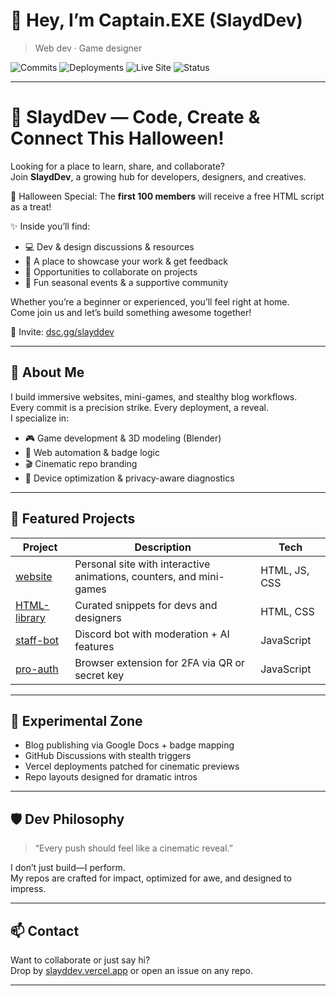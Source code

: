 # 👋 Hey, I’m Captain.EXE (SlaydDev)  
> Web dev · Game designer

![Commits](https://img.shields.io/badge/Commits-8.4k%2B-blue?logo=git)
![Deployments](https://img.shields.io/badge/Deployments-500%2B-success?logo=vercel)
![Live Site](https://img.shields.io/badge/slayddev.vercel.app-000?logo=vercel&logoColor=white)
![Status](https://img.shields.io/badge/Status-Fully%20Operational-brightgreen?style=flat-square)

---

# 🎃 SlaydDev — Code, Create & Connect This Halloween!

Looking for a place to learn, share, and collaborate?  
Join **SlaydDev**, a growing hub for developers, designers, and creatives.  

👻 Halloween Special: The **first 100 members** will receive a free HTML script as a treat!  

✨ Inside you’ll find:
- 💻 Dev & design discussions & resources  
- 🎨 A place to showcase your work & get feedback  
- 🤝 Opportunities to collaborate on projects  
- 🎉 Fun seasonal events & a supportive community  

Whether you’re a beginner or experienced, you’ll feel right at home.  
Come join us and let’s build something awesome together!  

🔗 Invite: [dsc.gg/slayddev](https://dsc.gg/slayddev)

---

## 🧠 About Me

I build immersive websites, mini-games, and stealthy blog workflows.  
Every commit is a precision strike. Every deployment, a reveal.  
I specialize in:
- 🎮 Game development & 3D modeling (Blender)
- 🧩 Web automation & badge logic
- 🎬 Cinematic repo branding
- 🔧 Device optimization & privacy-aware diagnostics

---

## 🚀 Featured Projects

| Project | Description | Tech |
|--------|-------------|------|
| [website](https://github.com/SlaydDev/website) | Personal site with interactive animations, counters, and mini-games | HTML, JS, CSS |
| [HTML-library](https://github.com/SlaydDev/HTML-library) | Curated snippets for devs and designers | HTML, CSS |
| [staff-bot](https://github.com/SlaydDev/staff-bot) | Discord bot with moderation + AI features | JavaScript |
| [pro-auth](https://github.com/SlaydDev/pro-auth) | Browser extension for 2FA via QR or secret key | JavaScript |

---

## 🧪 Experimental Zone

- Blog publishing via Google Docs + badge mapping  
- GitHub Discussions with stealth triggers  
- Vercel deployments patched for cinematic previews  
- Repo layouts designed for dramatic intros

---

## 🛡️ Dev Philosophy

> “Every push should feel like a cinematic reveal.”

I don’t just build—I perform.  
My repos are crafted for impact, optimized for awe, and designed to impress.

---

## 📫 Contact

Want to collaborate or just say hi?  
Drop by [slayddev.vercel.app](https://slayddev.vercel.app) or open an issue on any repo.

---
